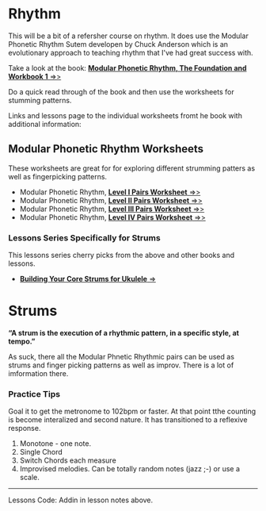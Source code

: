 # Rhythm

This will be a bit of a refersher course on rhythm. It does use the Modular Phonetic Rhythm Sutem developen by Chuck Anderson which is an evolutionary approach to teaching rhythm that I've had great success with.

Take a look at the book: [**Modular Phonetic Rhythm, The Foundation and Workbook 1** =>>](https://learningukulele.com/books/code/MPRS-FW1)

Do a quick read through of the book and then use the worksheets for stumming patterns.

Links and lessons page to the individual worksheets fromt he book with additional information:

## Modular Phonetic Rhythm Worksheets
These worksheets are great for for exploring different strumming patters as well as fingerpicking patterns.
- Modular Phonetic Rhythm, [**Level I Pairs Worksheet** =>>](https://learningukulele.com/lessons/code/MPR21)
- Modular Phonetic Rhythm, [**Level II Pairs Worksheet** =>>](https://learningukulele.com/lessons/code/MPR22)
- Modular Phonetic Rhythm, [**Level III Pairs Worksheet** =>>](https://learningukulele.com/lessons/code/MPR23)
- Modular Phonetic Rhythm, [**Level IV Pairs Worksheet** =>>](https://learningukulele.com/lessons/code/MPR24)

### Lessons Series Specifically for Strums

This lessons series cherry picks from the above and other books and lessons.

- [**Building Your Core Strums for Ukulele** ⇒](https://learningukulele.com/series/code/UL126) 

# Strums

**“A strum is the execution of a rhythmic pattern, in a specific style, at tempo.”**

As suck, there all the Modular Phnetic Rhythmic pairs can be used as strums and finger picking patterns as well as improv. There is a lot of imformation there.

### Practice Tips

Goal it to get the metronome to 102bpm or faster. At that point tthe counting is become interalized and second nature. It has transitioned  to a reflexive response.

1. Monotone - one note.
2. Single Chord
3. Switch Chords each measure
4. Improvised melodies. Can be totally random notes (jazz ;-) or use a scale.


----
Lessons Code: Addin in lesson notes above.
